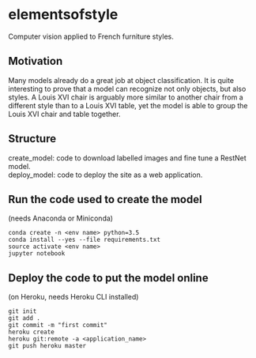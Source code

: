 # elementsofstyle
Computer vision applied to French furniture styles.

## Motivation
Many models already do a great job at object classification. It is quite interesting to prove that a model can recognize not only objects, but also styles. A Louis XVI chair is arguably more similar to another chair from a different style than to a Louis XVI table, yet the model is able to group the Louis XVI chair and table together.  

## Structure
create_model: code to download labelled images and fine tune a RestNet model.<br>
deploy_model: code to deploy the site as a web application.

## Run the code used to create the model
(needs Anaconda or Miniconda)
```
conda create -n <env name> python=3.5
conda install --yes --file requirements.txt
source activate <env name>
jupyter notebook
```


## Deploy the code to put the model online
(on Heroku, needs Heroku CLI installed)
```
git init
git add .
git commit -m "first commit"
heroku create
heroku git:remote -a <application_name>
git push heroku master
```

